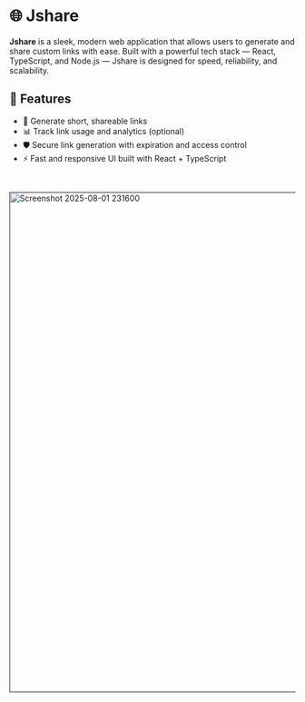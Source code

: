 # 🌐 Jshare



**Jshare** is a sleek, modern web application that allows users to generate and share custom links with ease. Built with a powerful tech stack — React, TypeScript, and Node.js — Jshare is designed for speed, reliability, and scalability.

## 🚀 Features

- 🔗 Generate short, shareable links
- 📊 Track link usage and analytics (optional)
- 🛡️ Secure link generation with expiration and access control
- ⚡ Fast and responsive UI built with React + TypeScript
<br/>

<a href=""><img width="1883" height="881" alt="Screenshot 2025-08-01 231600" src="https://github.com/user-attachments/assets/95b29bba-8919-413f-a1f1-a233c9b6a9d1" /></a>
